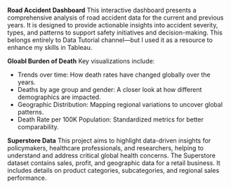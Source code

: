 **Road Accident Dashboard**
This interactive dashboard presents a comprehensive analysis of road accident data for the current and previous years. It is designed to provide actionable insights into accident severity, types, and patterns to support safety initiatives and decision-making.
This belongs entirely to Data Tutorial channel—but I used it as a resource to enhance my skills in Tableau.

**Gloabl Burden of Death**
Key visualizations include:
 - Trends over time: How death rates have changed globally over the years.
 - Deaths by age group and gender: A closer look at how different demographics are impacted.
- Geographic Distribution: Mapping regional variations to uncover global patterns.
- Death Rate per 100K Population: Standardized metrics for better comparability.

**Superstore Data**
This project aims to highlight data-driven insights for policymakers, healthcare professionals, and researchers, helping to understand and address critical global health concerns.
The Superstore dataset contains sales, profit, and geographic data for a retail business. It includes details on product categories, subcategories, and regional sales performance.
